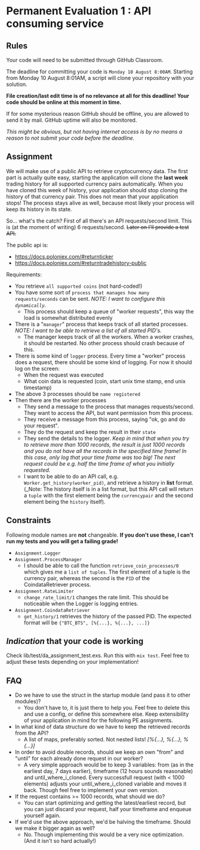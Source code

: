 # Permanent Evaluation 1 : API consuming service

## Rules

Your code will need to be submitted through GitHub Classroom.

The deadline for committing your code is `Monday 10 August 8:00AM`. Starting from Monday 10 August 8:01AM, a script will clone your repository with your solution.

__File creation/last edit time is of no relevance at all for this deadline! Your code should be online at this moment in time.__

If for some mysterious reason GitHub should be offline, you are allowed to send it by mail. GitHub uptime will also be monitored.

_This might be obvious, but not having internet access is by no means a reason to not submit your code before the deadline._

## Assignment

We will make use of a public API to retrieve cryptocurrency data. The first part is actually quite easy, starting the application will clone the **last week** trading history for all supported currency pairs automatically. When you have cloned this week of history, your application should stop cloning the history of that currency pair. This does not mean that your application stops! The process stays alive as well, because most likely your process will keep its history in its state.

So... what's the catch? First of all there's an API requests/second limit. This is (at the moment of writing) 6 requests/second. ~~Later on I'll provide a test API.~~

The public api is:
* https://docs.poloniex.com/#returnticker
* https://docs.poloniex.com/#returntradehistory-public

Requirements:

* You retrieve `all supported coins` (not hard-coded!)
* You have some sort of `process that manages how many requests/seconds` can be sent. _NOTE: I want to configure this `dynamically`._
  * This process should keep a queue of "worker requests", this way the load is somewhat distributed evenly
* There is a "`manager`" process that keeps track of all started processes. _NOTE: I want to be able to retrieve a list of all started PID's._
  * The manager keeps track of all the workers. When a worker crashes, it should be restarted. No other process should crash because of this.
* There is some kind of `logger` process. Every time a "worker" process does a request, there should be some kind of logging. For now it should log on the screen:
  * When the request was executed
  * What coin data is requested (coin, start unix time stamp, end unix timestamp)
* The above 3 processes should be `name registered`
* Then there are the worker processes
  * They send a message to the process that manages requests/second. They want to access the API, but want permission from this process.
  * They receive a message from this process, saying "ok, go and do your request".
  * They do the request and keep the result in their `state`
  * They send the details to the logger. _Keep in mind that when you try to retrieve more than 1000 records, the result is just 1000 records and you do not have all the records in the specified time frame! In this case, only log that your time frame was too big! The next request could be e.g. half the time frame of what you initially requested._
  * I want to be able to do an API call, e.g. `Worker.get_history(worker_pid)`, and retrieve a history in __list__ format. (_Note: The history itself is in a list format, but this API call will return a `tuple` with the first element being the `currencypair` and the second element being the `history` itself).

## Constraints

Following module names are __not__ changeable. __If you don't use these, I can't run my tests and you will get a failing grade!__

* `Assignment.Logger`
* `Assignment.ProcessManager`
  * I should be able to call the function `retrieve_coin_processes/0` which gives me a `list of tuples`. The first element of a tuple is the currency pair, whereas the second is the `PID` of the CoindataRetriever process.
* `Assignment.RateLimiter`
  * `change_rate_limit/1` changes the rate limit. This should be noticeable when the Logger is logging entries.
* `Assignment.CoindataRetriever`
  * `get_history/1` retrieves the history of the passed PID. The expected format will be `{"BTC_BTS", [%{...}, %{...}, ...]}`

## _Indication_ that your code is working

Check lib/test/da_assignment_test.exs. Run this with `mix test`. Feel free to adjust these tests depending on your implementation!

## FAQ

* Do we have to use the struct in the startup module (and pass it to other modules)?
  * You don't have to, it is just there to help you. Feel free to delete this and use a config, or define this somewhere else. Keep extensibility of your application in mind for the following PE assignments.
* In what kind of data structure do we have to keep the retrieved records from the API?
  * A list of maps, preferably sorted. Not nested lists!
_[%{...}, %{...}, %{...}]_
* In order to avoid double records, should we keep an own "from" and "until" for each already done request in our worker?
  * A very simple approach would be to keep 3 variables: from (as in the earliest day, 7 days earlier), timeframe (12 hours sounds reasonable) and until_where_i_cloned. Every successfull request (with < 1000 elements) adjusts your until_where_i_cloned variable and moves it back. Though feel free to implement your own version.
* If the request contains >= 1000 records, what should we do?
  * You can start optimizing and getting the latest/earliest record, but you can just discard your request, half your timeframe and enqueue yourself again.
* If we'd use the above approach, we'd be halving the timeframe. Should we make it bigger again as well?
  * No. Though implementing this would be a very nice optimization. (And it isn't so hard actually!)
  